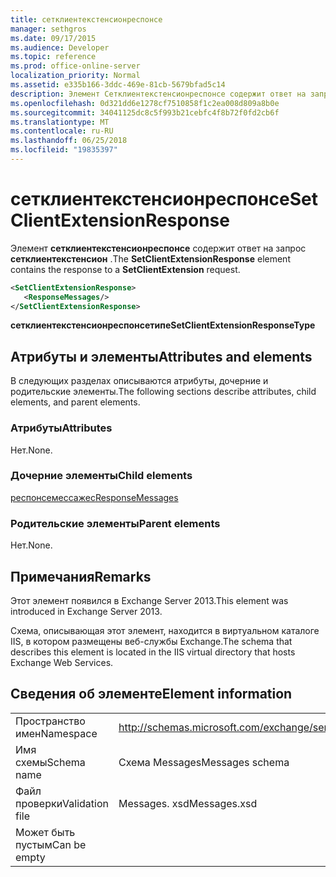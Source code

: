 ```yaml
---
title: сетклиентекстенсионреспонсе
manager: sethgros
ms.date: 09/17/2015
ms.audience: Developer
ms.topic: reference
ms.prod: office-online-server
localization_priority: Normal
ms.assetid: e335b166-3ddc-469e-81cb-5679bfad5c14
description: Элемент Сетклиентекстенсионреспонсе содержит ответ на запрос Сетклиентекстенсион.
ms.openlocfilehash: 0d321dd6e1278cf7510858f1c2ea008d809a8b0e
ms.sourcegitcommit: 34041125dc8c5f993b21cebfc4f8b72f0fd2cb6f
ms.translationtype: MT
ms.contentlocale: ru-RU
ms.lasthandoff: 06/25/2018
ms.locfileid: "19835397"
---
```

# <a name="setclientextensionresponse"></a><span data-ttu-id="45e35-103">сетклиентекстенсионреспонсе</span><span class="sxs-lookup"><span data-stu-id="45e35-103">SetClientExtensionResponse</span></span>

<span data-ttu-id="45e35-104">Элемент **сетклиентекстенсионреспонсе** содержит ответ на запрос **сетклиентекстенсион** .</span><span class="sxs-lookup"><span data-stu-id="45e35-104">The **SetClientExtensionResponse** element contains the response to a **SetClientExtension** request.</span></span> 
  
```XML
<SetClientExtensionResponse>
   <ResponseMessages/>
</SetClientExtensionResponse>
```

 <span data-ttu-id="45e35-105">**сетклиентекстенсионреспонсетипе**</span><span class="sxs-lookup"><span data-stu-id="45e35-105">**SetClientExtensionResponseType**</span></span>
## <a name="attributes-and-elements"></a><span data-ttu-id="45e35-106">Атрибуты и элементы</span><span class="sxs-lookup"><span data-stu-id="45e35-106">Attributes and elements</span></span>

<span data-ttu-id="45e35-107">В следующих разделах описываются атрибуты, дочерние и родительские элементы.</span><span class="sxs-lookup"><span data-stu-id="45e35-107">The following sections describe attributes, child elements, and parent elements.</span></span>
  
### <a name="attributes"></a><span data-ttu-id="45e35-108">Атрибуты</span><span class="sxs-lookup"><span data-stu-id="45e35-108">Attributes</span></span>

<span data-ttu-id="45e35-109">Нет.</span><span class="sxs-lookup"><span data-stu-id="45e35-109">None.</span></span>
  
### <a name="child-elements"></a><span data-ttu-id="45e35-110">Дочерние элементы</span><span class="sxs-lookup"><span data-stu-id="45e35-110">Child elements</span></span>

[<span data-ttu-id="45e35-111">респонсемессажес</span><span class="sxs-lookup"><span data-stu-id="45e35-111">ResponseMessages</span></span>](responsemessages.md)
  
### <a name="parent-elements"></a><span data-ttu-id="45e35-112">Родительские элементы</span><span class="sxs-lookup"><span data-stu-id="45e35-112">Parent elements</span></span>

<span data-ttu-id="45e35-113">Нет.</span><span class="sxs-lookup"><span data-stu-id="45e35-113">None.</span></span>
  
## <a name="remarks"></a><span data-ttu-id="45e35-114">Примечания</span><span class="sxs-lookup"><span data-stu-id="45e35-114">Remarks</span></span>

<span data-ttu-id="45e35-115">Этот элемент появился в Exchange Server 2013.</span><span class="sxs-lookup"><span data-stu-id="45e35-115">This element was introduced in Exchange Server 2013.</span></span>
  
<span data-ttu-id="45e35-116">Схема, описывающая этот элемент, находится в виртуальном каталоге IIS, в котором размещены веб-службы Exchange.</span><span class="sxs-lookup"><span data-stu-id="45e35-116">The schema that describes this element is located in the IIS virtual directory that hosts Exchange Web Services.</span></span>
  
## <a name="element-information"></a><span data-ttu-id="45e35-117">Сведения об элементе</span><span class="sxs-lookup"><span data-stu-id="45e35-117">Element information</span></span>

|||
|:-----|:-----|
|<span data-ttu-id="45e35-118">Пространство имен</span><span class="sxs-lookup"><span data-stu-id="45e35-118">Namespace</span></span>  <br/> |http://schemas.microsoft.com/exchange/services/2006/messages  <br/> |
|<span data-ttu-id="45e35-119">Имя схемы</span><span class="sxs-lookup"><span data-stu-id="45e35-119">Schema name</span></span>  <br/> |<span data-ttu-id="45e35-120">Схема Messages</span><span class="sxs-lookup"><span data-stu-id="45e35-120">Messages schema</span></span>  <br/> |
|<span data-ttu-id="45e35-121">Файл проверки</span><span class="sxs-lookup"><span data-stu-id="45e35-121">Validation file</span></span>  <br/> |<span data-ttu-id="45e35-122">Messages. xsd</span><span class="sxs-lookup"><span data-stu-id="45e35-122">Messages.xsd</span></span>  <br/> |
|<span data-ttu-id="45e35-123">Может быть пустым</span><span class="sxs-lookup"><span data-stu-id="45e35-123">Can be empty</span></span>  <br/> ||
   

